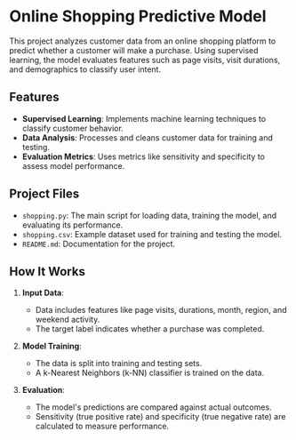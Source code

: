# Online Shopping Predictive Model

This project analyzes customer data from an online shopping platform to predict whether a customer will make a purchase. Using supervised learning, the model evaluates features such as page visits, visit durations, and demographics to classify user intent.

## Features

- **Supervised Learning**: Implements machine learning techniques to classify customer behavior.
- **Data Analysis**: Processes and cleans customer data for training and testing.
- **Evaluation Metrics**: Uses metrics like sensitivity and specificity to assess model performance.

## Project Files

- `shopping.py`: The main script for loading data, training the model, and evaluating its performance.
- `shopping.csv`: Example dataset used for training and testing the model.
- `README.md`: Documentation for the project.

## How It Works

1. **Input Data**:
   - Data includes features like page visits, durations, month, region, and weekend activity.
   - The target label indicates whether a purchase was completed.

2. **Model Training**:
   - The data is split into training and testing sets.
   - A k-Nearest Neighbors (k-NN) classifier is trained on the data.

3. **Evaluation**:
   - The model's predictions are compared against actual outcomes.
   - Sensitivity (true positive rate) and specificity (true negative rate) are calculated to measure performance.
